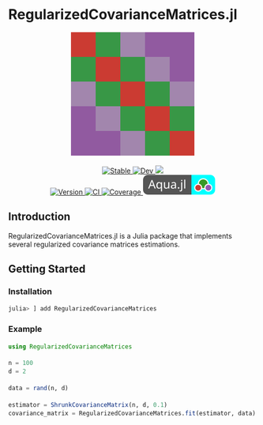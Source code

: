 # RegularizedCovarianceMatrices.jl

<div align="center">
    <a href="/docs/src/assets/">
        <img src="/docs/src/assets/logo.svg" width=250px alt="RegularizedCovarianceMatrices.jl" />
    </a>
    <br>
    <br>
    <a href="https://raphasampaio.github.io/RegularizedCovarianceMatrices.jl/stable">
        <img src="https://img.shields.io/badge/docs-stable-blue.svg" alt="Stable">
    </a>
    <a href="https://raphasampaio.github.io/RegularizedCovarianceMatrices.jl/dev">
        <img src="https://img.shields.io/badge/docs-dev-blue.svg" alt="Dev">
    </a>
    <a href="https://pkgs.genieframework.com?packages=RegularizedCovarianceMatrices">
        <img src="https://shields.io/endpoint?url=https://pkgs.genieframework.com/api/v1/badge/RegularizedCovarianceMatrices/label:-sep:">
    </a>
    <br>
    <a href="https://juliahub.com/ui/Packages/RegularizedCovarianceMatrices/0JHdO">
        <img src="https://juliahub.com/docs/RegularizedCovarianceMatrices/version.svg" alt="Version"/>
    </a>
    <a href="https://github.com/raphasampaio/RegularizedCovarianceMatrices.jl/actions/workflows/CI.yml">
        <img src="https://github.com/raphasampaio/RegularizedCovarianceMatrices.jl/actions/workflows/CI.yml/badge.svg" alt="CI"/>
    </a>
    <a href="https://codecov.io/gh/raphasampaio/RegularizedCovarianceMatrices.jl">
        <img src="https://codecov.io/gh/raphasampaio/RegularizedCovarianceMatrices.jl/branch/main/graph/badge.svg" alt="Coverage"/>
    </a>
    <a href="https://github.com/JuliaTesting/Aqua.jl">
        <img src="https://raw.githubusercontent.com/JuliaTesting/Aqua.jl/master/badge.svg" alt="Coverage"/>
    </a>
</div>

## Introduction
RegularizedCovarianceMatrices.jl is a Julia package that implements several regularized covariance matrices estimations.

## Getting Started

### Installation

```julia
julia> ] add RegularizedCovarianceMatrices
```

### Example
```julia
using RegularizedCovarianceMatrices

n = 100
d = 2

data = rand(n, d)

estimator = ShrunkCovarianceMatrix(n, d, 0.1)
covariance_matrix = RegularizedCovarianceMatrices.fit(estimator, data)

```
